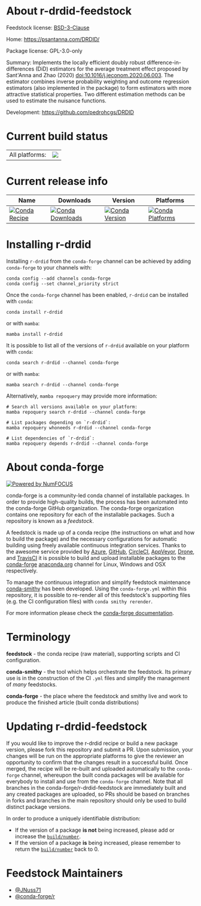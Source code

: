 About r-drdid-feedstock
=======================

Feedstock license: [BSD-3-Clause](https://github.com/conda-forge/r-drdid-feedstock/blob/main/LICENSE.txt)

Home: https://psantanna.com/DRDID/

Package license: GPL-3.0-only

Summary: Implements the locally efficient doubly robust difference-in-differences (DiD) estimators for the average treatment effect proposed by Sant'Anna and Zhao (2020) <doi:10.1016/j.jeconom.2020.06.003>. The estimator combines inverse probability weighting and outcome regression estimators (also implemented in the package) to form estimators with more attractive statistical properties. Two different estimation methods can be used to estimate the nuisance functions.

Development: https://github.com/pedrohcgs/DRDID

Current build status
====================


<table><tr><td>All platforms:</td>
    <td>
      <a href="https://dev.azure.com/conda-forge/feedstock-builds/_build/latest?definitionId=22873&branchName=main">
        <img src="https://dev.azure.com/conda-forge/feedstock-builds/_apis/build/status/r-drdid-feedstock?branchName=main">
      </a>
    </td>
  </tr>
</table>

Current release info
====================

| Name | Downloads | Version | Platforms |
| --- | --- | --- | --- |
| [![Conda Recipe](https://img.shields.io/badge/recipe-r--drdid-green.svg)](https://anaconda.org/conda-forge/r-drdid) | [![Conda Downloads](https://img.shields.io/conda/dn/conda-forge/r-drdid.svg)](https://anaconda.org/conda-forge/r-drdid) | [![Conda Version](https://img.shields.io/conda/vn/conda-forge/r-drdid.svg)](https://anaconda.org/conda-forge/r-drdid) | [![Conda Platforms](https://img.shields.io/conda/pn/conda-forge/r-drdid.svg)](https://anaconda.org/conda-forge/r-drdid) |

Installing r-drdid
==================

Installing `r-drdid` from the `conda-forge` channel can be achieved by adding `conda-forge` to your channels with:

```
conda config --add channels conda-forge
conda config --set channel_priority strict
```

Once the `conda-forge` channel has been enabled, `r-drdid` can be installed with `conda`:

```
conda install r-drdid
```

or with `mamba`:

```
mamba install r-drdid
```

It is possible to list all of the versions of `r-drdid` available on your platform with `conda`:

```
conda search r-drdid --channel conda-forge
```

or with `mamba`:

```
mamba search r-drdid --channel conda-forge
```

Alternatively, `mamba repoquery` may provide more information:

```
# Search all versions available on your platform:
mamba repoquery search r-drdid --channel conda-forge

# List packages depending on `r-drdid`:
mamba repoquery whoneeds r-drdid --channel conda-forge

# List dependencies of `r-drdid`:
mamba repoquery depends r-drdid --channel conda-forge
```


About conda-forge
=================

[![Powered by
NumFOCUS](https://img.shields.io/badge/powered%20by-NumFOCUS-orange.svg?style=flat&colorA=E1523D&colorB=007D8A)](https://numfocus.org)

conda-forge is a community-led conda channel of installable packages.
In order to provide high-quality builds, the process has been automated into the
conda-forge GitHub organization. The conda-forge organization contains one repository
for each of the installable packages. Such a repository is known as a *feedstock*.

A feedstock is made up of a conda recipe (the instructions on what and how to build
the package) and the necessary configurations for automatic building using freely
available continuous integration services. Thanks to the awesome service provided by
[Azure](https://azure.microsoft.com/en-us/services/devops/), [GitHub](https://github.com/),
[CircleCI](https://circleci.com/), [AppVeyor](https://www.appveyor.com/),
[Drone](https://cloud.drone.io/welcome), and [TravisCI](https://travis-ci.com/)
it is possible to build and upload installable packages to the
[conda-forge](https://anaconda.org/conda-forge) [anaconda.org](https://anaconda.org/)
channel for Linux, Windows and OSX respectively.

To manage the continuous integration and simplify feedstock maintenance
[conda-smithy](https://github.com/conda-forge/conda-smithy) has been developed.
Using the ``conda-forge.yml`` within this repository, it is possible to re-render all of
this feedstock's supporting files (e.g. the CI configuration files) with ``conda smithy rerender``.

For more information please check the [conda-forge documentation](https://conda-forge.org/docs/).

Terminology
===========

**feedstock** - the conda recipe (raw material), supporting scripts and CI configuration.

**conda-smithy** - the tool which helps orchestrate the feedstock.
                   Its primary use is in the construction of the CI ``.yml`` files
                   and simplify the management of *many* feedstocks.

**conda-forge** - the place where the feedstock and smithy live and work to
                  produce the finished article (built conda distributions)


Updating r-drdid-feedstock
==========================

If you would like to improve the r-drdid recipe or build a new
package version, please fork this repository and submit a PR. Upon submission,
your changes will be run on the appropriate platforms to give the reviewer an
opportunity to confirm that the changes result in a successful build. Once
merged, the recipe will be re-built and uploaded automatically to the
`conda-forge` channel, whereupon the built conda packages will be available for
everybody to install and use from the `conda-forge` channel.
Note that all branches in the conda-forge/r-drdid-feedstock are
immediately built and any created packages are uploaded, so PRs should be based
on branches in forks and branches in the main repository should only be used to
build distinct package versions.

In order to produce a uniquely identifiable distribution:
 * If the version of a package **is not** being increased, please add or increase
   the [``build/number``](https://docs.conda.io/projects/conda-build/en/latest/resources/define-metadata.html#build-number-and-string).
 * If the version of a package **is** being increased, please remember to return
   the [``build/number``](https://docs.conda.io/projects/conda-build/en/latest/resources/define-metadata.html#build-number-and-string)
   back to 0.

Feedstock Maintainers
=====================

* [@JNuss71](https://github.com/JNuss71/)
* [@conda-forge/r](https://github.com/conda-forge/r/)

